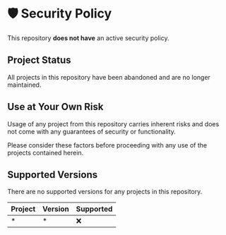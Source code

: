 # 🛡️ Security Policy

This repository **does not have** an active security policy.

## Project Status

All projects in this repository have been abandoned and are no longer maintained.

## Use at Your Own Risk

Usage of any project from this repository carries inherent risks and does not come with any guarantees of security or functionality.

Please consider these factors before proceeding with any use of the projects contained herein.

## Supported Versions

There are no supported versions for any projects in this repository.

| Project | Version | Supported |
| ------- | ------- | --------- |
| *       | *       | ❌        |